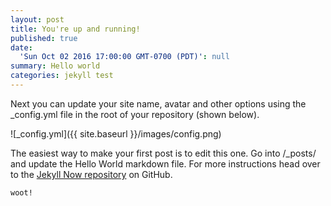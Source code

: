 ```yaml
---
layout: post
title: You're up and running!
published: true
date:
  'Sun Oct 02 2016 17:00:00 GMT-0700 (PDT)': null
summary: Hello world
categories: jekyll test
---
```


Next you can update your site name, avatar and other options using the _config.yml file in the root of your repository (shown below).

![_config.yml]({{ site.baseurl }}/images/config.png)

The easiest way to make your first post is to edit this one. Go into /_posts/ and update the Hello World markdown file. For more instructions head over to the [Jekyll Now repository](https://github.com/barryclark/jekyll-now) on GitHub.

```
woot!
```
